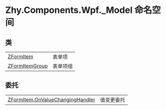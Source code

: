 # Zhy.Components.Wpf._Model 命名空间






## 类
<table>
<tr>
<td><a href="T_Zhy_Components_Wpf__Model_ZFormItem.md">ZFormItem</a></td>
<td>表单项</td></tr>
<tr>
<td><a href="T_Zhy_Components_Wpf__Model_ZFormItemGroup.md">ZFormItemGroup</a></td>
<td>表单项组</td></tr>
</table>

## 委托
<table>
<tr>
<td><a href="T_Zhy_Components_Wpf__Model_ZFormItem_OnValueChangingHandler.md">ZFormItem.OnValueChangingHandler</a></td>
<td>值变更委托</td></tr>
</table>